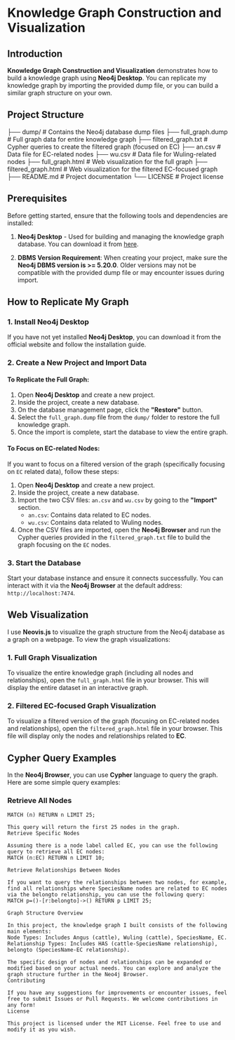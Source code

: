 # Knowledge Graph Construction and Visualization

## Introduction
**Knowledge Graph Construction and Visualization** demonstrates how to build a knowledge graph using **Neo4j Desktop**. You can replicate my knowledge graph by importing the provided dump file, or you can build a similar graph structure on your own.

## Project Structure

├── dump/                # Contains the Neo4j database dump files
├── full_graph.dump      # Full graph data for entire knowledge graph
├── filtered_graph.txt   # Cypher queries to create the filtered graph (focused on EC)
├── an.csv               # Data file for EC-related nodes
├── wu.csv               # Data file for Wuling-related nodes
├── full_graph.html      # Web visualization for the full graph
├── filtered_graph.html  # Web visualization for the filtered EC-focused graph
├── README.md            # Project documentation
└── LICENSE              # Project license

## Prerequisites
Before getting started, ensure that the following tools and dependencies are installed:

1. **Neo4j Desktop** - Used for building and managing the knowledge graph database. You can download it from [here](https://neo4j.com/download/).

2. **DBMS Version Requirement**: When creating your project, make sure the **Neo4j DBMS version is >= 5.20.0**. Older versions may not be compatible with the provided dump file or may encounter issues during import.

## How to Replicate My Graph

### 1. Install Neo4j Desktop
If you have not yet installed **Neo4j Desktop**, you can download it from the official website and follow the installation guide.

### 2. Create a New Project and Import Data

#### To Replicate the Full Graph:
1. Open **Neo4j Desktop** and create a new project.
2. Inside the project, create a new database.
3. On the database management page, click the **"Restore"** button.
4. Select the `full_graph.dump` file from the `dump/` folder to restore the full knowledge graph.
5. Once the import is complete, start the database to view the entire graph.

#### To Focus on EC-related Nodes:
If you want to focus on a filtered version of the graph (specifically focusing on `EC` related data), follow these steps:
1. Open **Neo4j Desktop** and create a new project.
2. Inside the project, create a new database.
3. Import the two CSV files: `an.csv` and `wu.csv` by going to the **"Import"** section.
   - `an.csv`: Contains data related to EC nodes.
   - `wu.csv`: Contains data related to Wuling nodes.
4. Once the CSV files are imported, open the **Neo4j Browser** and run the Cypher queries provided in the `filtered_graph.txt` file to build the graph focusing on the `EC` nodes.

### 3. Start the Database
Start your database instance and ensure it connects successfully. You can interact with it via the **Neo4j Browser** at the default address: `http://localhost:7474`.

## Web Visualization

I use **Neovis.js** to visualize the graph structure from the Neo4j database as a graph on a webpage. To view the graph visualizations:

### 1. Full Graph Visualization
To visualize the entire knowledge graph (including all nodes and relationships), open the `full_graph.html` file in your browser. This will display the entire dataset in an interactive graph.

### 2. Filtered EC-focused Graph Visualization
To visualize a filtered version of the graph (focusing on EC-related nodes and relationships), open the `filtered_graph.html` file in your browser. This file will display only the nodes and relationships related to **EC**.

## Cypher Query Examples
In the **Neo4j Browser**, you can use **Cypher** language to query the graph. Here are some simple query examples:

### Retrieve All Nodes
```cypher
MATCH (n) RETURN n LIMIT 25;

This query will return the first 25 nodes in the graph.
Retrieve Specific Nodes

Assuming there is a node label called EC, you can use the following query to retrieve all EC nodes:
MATCH (n:EC) RETURN n LIMIT 10;

Retrieve Relationships Between Nodes

If you want to query the relationships between two nodes, for example, find all relationships where SpeciesName nodes are related to EC nodes via the belongto relationship, you can use the following query:
MATCH p=()-[r:belongto]->() RETURN p LIMIT 25;

Graph Structure Overview

In this project, the knowledge graph I built consists of the following main elements:
Node Types: Includes Angus (cattle), Wuling (cattle), SpeciesName, EC.
Relationship Types: Includes HAS (cattle-SpeciesName relationship), belongto (SpeciesName-EC relationship).

The specific design of nodes and relationships can be expanded or modified based on your actual needs. You can explore and analyze the graph structure further in the Neo4j Browser.
Contributing

If you have any suggestions for improvements or encounter issues, feel free to submit Issues or Pull Requests. We welcome contributions in any form!
License

This project is licensed under the MIT License. Feel free to use and modify it as you wish.
